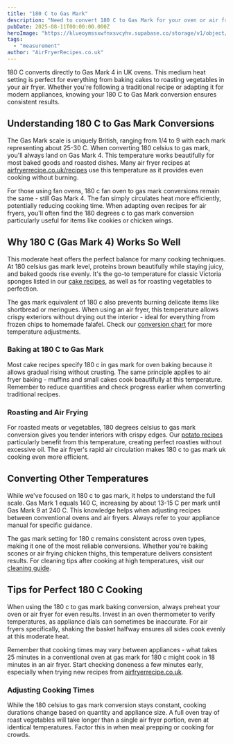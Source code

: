 ```yaml
---
title: "180 C to Gas Mark"
description: "Need to convert 180 C to Gas Mark for your oven or air fryer? Our simple guide makes it effortless. Discover the exact Gas Mark equivalent plus handy cooking tips. Perfect for baking, roasting, and air frying with confidence."
pubDate: 2025-08-11T00:00:00.000Z
heroImage: "https://klueoymssxwfnxsvcyhv.supabase.co/storage/v1/object/public/md/180-c-to-gas-mark-8ebab016.png"
tags:
  - "measurement"
author: "AirFryerRecipes.co.uk"
---
```


<p id="">180 C converts directly to Gas Mark 4 in UK ovens. This medium heat setting is perfect for everything from baking cakes to roasting vegetables in your air fryer. Whether you're following a traditional recipe or adapting it for modern appliances, knowing your 180 C to Gas Mark conversion ensures consistent results.</p><h2 id="">Understanding 180 C to Gas Mark Conversions</h2><p id="">The Gas Mark scale is uniquely British, ranging from 1/4 to 9 with each mark representing about 25-30 C. When converting 180 celsius to gas mark, you'll always land on Gas Mark 4. This temperature works beautifully for most baked goods and roasted dishes. Many air fryer recipes at <a href="https://www.airfryerrecipe.co.uk/recipes" id="">airfryerrecipe.co.uk/recipes</a> use this temperature as it provides even cooking without burning.</p><p id="">For those using fan ovens, 180 c fan oven to gas mark conversions remain the same - still Gas Mark 4. The fan simply circulates heat more efficiently, potentially reducing cooking time. When adapting oven recipes for air fryers, you'll often find the 180 degrees c to gas mark conversion particularly useful for items like cookies or chicken wings.</p><h2 id="">Why 180 C (Gas Mark 4) Works So Well</h2><p id="">This moderate heat offers the perfect balance for many cooking techniques. At 180 celsius gas mark level, proteins brown beautifully while staying juicy, and baked goods rise evenly. It's the go-to temperature for classic Victoria sponges listed in our <a href="https://www.airfryerrecipe.co.uk/recipe-category/cakes" id="">cake recipes</a>, as well as for roasting vegetables to perfection.</p><p id="">The gas mark equivalent of 180 c also prevents burning delicate items like shortbread or meringues. When using an air fryer, this temperature allows crispy exteriors without drying out the interior - ideal for everything from frozen chips to homemade falafel. Check our <a href="https://www.airfryerrecipe.co.uk/air-fryer-conversion-chart" id="">conversion chart</a> for more temperature adjustments.</p><h3 id="">Baking at 180 C to Gas Mark</h3><p id="">Most cake recipes specify 180 c in gas mark for oven baking because it allows gradual rising without crusting. The same principle applies to air fryer baking - muffins and small cakes cook beautifully at this temperature. Remember to reduce quantities and check progress earlier when converting traditional recipes.</p><h3 id="">Roasting and Air Frying</h3><p id="">For roasted meats or vegetables, 180 degrees celsius to gas mark conversion gives you tender interiors with crispy edges. Our <a href="https://www.airfryerrecipe.co.uk/recipe-category/potatoes" id="">potato recipes</a> particularly benefit from this temperature, creating perfect roasties without excessive oil. The air fryer's rapid air circulation makes 180 c to gas mark uk cooking even more efficient.</p><h2 id="">Converting Other Temperatures</h2><p id="">While we've focused on 180 c to gas mark, it helps to understand the full scale. Gas Mark 1 equals 140 C, increasing by about 13-15 C per mark until Gas Mark 9 at 240 C. This knowledge helps when adjusting recipes between conventional ovens and air fryers. Always refer to your appliance manual for specific guidance.</p><p id="">The gas mark setting for 180 c remains consistent across oven types, making it one of the most reliable conversions. Whether you're baking scones or air frying chicken thighs, this temperature delivers consistent results. For cleaning tips after cooking at high temperatures, visit our <a href="https://www.airfryerrecipe.co.uk/air-fryer-cleaner" id="">cleaning guide</a>.</p><h2 id="">Tips for Perfect 180 C Cooking</h2><p id="">When using the 180 c to gas mark baking conversion, always preheat your oven or air fryer for even results. Invest in an oven thermometer to verify temperatures, as appliance dials can sometimes be inaccurate. For air fryers specifically, shaking the basket halfway ensures all sides cook evenly at this moderate heat.</p><p id="">Remember that cooking times may vary between appliances - what takes 25 minutes in a conventional oven at gas mark for 180 c might cook in 18 minutes in an air fryer. Start checking doneness a few minutes early, especially when trying new recipes from <a href="https://www.airfryerrecipe.co.uk" id="">airfryerrecipe.co.uk</a>.</p><h3 id="">Adjusting Cooking Times</h3><p id="">While the 180 celsius to gas mark conversion stays constant, cooking durations change based on quantity and appliance size. A full oven tray of roast vegetables will take longer than a single air fryer portion, even at identical temperatures. Factor this in when meal prepping or cooking for crowds.</p>
